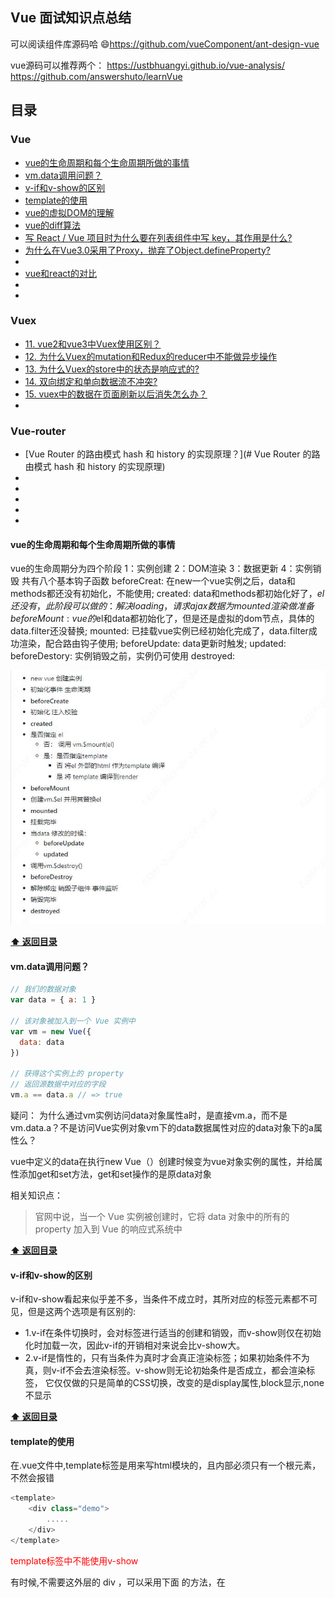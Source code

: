 ## Vue 面试知识点总结
可以阅读组件库源码哈 😄https://github.com/vueComponent/ant-design-vue

vue源码可以推荐两个：
https://ustbhuangyi.github.io/vue-analysis/
https://github.com/answershuto/learnVue

## 目录

### Vue
* [vue的生命周期和每个生命周期所做的事情](#vue的生命周期和每个生命周期所做的事情)
* [vm.data调用问题？](#vm.data调用问题)
* [v-if和v-show的区别](#v-if和v-show的区别)
* [template的使用](#template的使用)
* [vue的虚拟DOM的理解](#vue的虚拟DOM的理解)
* [vue的diff算法](#vue的diff算法)
* [写 React / Vue 项目时为什么要在列表组件中写 key，其作用是什么?](#写-React和Vue-项目时为什么要在列表组件中写-key，其作用是什么?)
* [为什么在Vue3.0采用了Proxy，抛弃了Object.defineProperty?](#为什么在Vue3.0采用了Proxy，抛弃了Object.defineProperty)
*
* [vue和react的对比](#vue和react的对比)
*
*

### Vuex
* [11. vue2和vue3中Vuex使用区别？](#11-vue2和vue3中Vuex使用区别)
* [12. 为什么Vuex的mutation和Redux的reducer中不能做异步操作](#12-为什么Vuex的mutation和Redux的reducer中不能做异步操作)
* [13. 为什么Vuex的store中的状态是响应式的?](#13-为什么Vuex的store中的状态是响应式的)
* [14. 双向绑定和单向数据流不冲突?](#14-双向绑定和单向数据流不冲突)
* [15. vuex中的数据在页面刷新以后消失怎么办？](#15-vuex中的数据在页面刷新以后消失怎么办)
*

### Vue-router
* [Vue Router 的路由模式 hash 和 history 的实现原理？](# Vue Router 的路由模式 hash 和 history 的实现原理)
*
*
*
*
*



#### vue的生命周期和每个生命周期所做的事情
vue的生命周期分为四个阶段
1：实例创建
2：DOM渲染
3：数据更新
4：实例销毁
共有八个基本钩子函数
beforeCreat: 在new一个vue实例之后，data和methods都还没有初始化，不能使用;
created: data和methods都初始化好了，$el还没有，此阶段可以做的：解决loading，请求ajax数据为mounted渲染做准备
beforeMount: vue的$el和data都初始化了，但是还是虚拟的dom节点，具体的data.filter还没替换;
mounted: 已挂载vue实例已经初始化完成了，data.filter成功渲染，配合路由钩子使用;
beforeUpdate: data更新时触发;
updated: 
beforeDestory: 实例销毁之前，实例仍可使用
destroyed:
 
![](Vue_files/1.jpg)

**[:arrow_up: 返回目录](#目录)**

#### vm.data调用问题？
```javascript
// 我们的数据对象
var data = { a: 1 }

// 该对象被加入到一个 Vue 实例中
var vm = new Vue({
  data: data
})

// 获得这个实例上的 property
// 返回源数据中对应的字段
vm.a == data.a // => true
```

疑问：
为什么通过vm实例访问data对象属性a时，是直接vm.a，而不是vm.data.a？不是访问Vue实例对象vm下的data数据属性对应的data对象下的a属性么？

vue中定义的data在执行new Vue（）创建时候变为vue对象实例的属性，并给属性添加get和set方法，get和set操作的是原data对象

相关知识点：
>官网中说，当一个 Vue 实例被创建时，它将 data 对象中的所有的 property 加入到 Vue 的响应式系统中

**[:arrow_up: 返回目录](#目录)**

#### v-if和v-show的区别

v-if和v-show看起来似乎差不多，当条件不成立时，其所对应的标签元素都不可见，但是这两个选项是有区别的:
 - 1.v-if在条件切换时，会对标签进行适当的创建和销毁，而v-show则仅在初始化时加载一次，因此v-if的开销相对来说会比v-show大。
 - 2.v-if是惰性的，只有当条件为真时才会真正渲染标签；如果初始条件不为真，则v-if不会去渲染标签。v-show则无论初始条件是否成立，都会渲染标签，
它仅仅做的只是简单的CSS切换，改变的是display属性,block显示,none不显示

**[:arrow_up: 返回目录](#目录)**

#### template的使用
在.vue文件中,template标签是用来写html模块的，且内部必须只有一个根元素，不然会报错
```javascript
<template>
    <div class="demo">
        .....
    </div>
</template>
```

<font color=red>template标签中不能使用v-show </font>

有时候,不需要这外层的 div ，可以采用下面 的方法，在 <template>标签上使用 v-for来循环
```js
<template>
    <div v-for="item,index in 5" :key="index">测试{{index}}</div>
</template>
```
**[:arrow_up: 返回目录](#目录)**

#### vue的虚拟DOM的理解














**[:arrow_up: 返回目录](#目录)**

#### vue的diff算法

**[:arrow_up: 返回目录](#目录)**

#### 写 React和Vue 项目时为什么要在列表组件中写 key，其作用是什么?
key的特殊属性是在虚拟DOM的算法中，在新旧node对比时辨识VNodes。key的作用是子更新组件时更准确更快的判断两个节点是否相同，相同就复用，不相同就删除旧的创建新的

Vue官方文档：
>这个默认的模式是高效的，但是只适用于不依赖子组件状态或临时 DOM 状态 (例如：表单输入值) 的列表渲染输出。

默认模式就是Vue在使用v-for渲染元素时，默认会采用`就地复用更新`的策略  
```js
var vm = new Vue({
  el: '#app',
  data: {
    dataList: [1, 2, 3, 4, 5]
  }
})
vm.dataList = [3, 4, 5, 6, 7] // 数据进行增删

// 1. 没有key的情况， 节点位置不变，内容也更新了
[
  '<div>3</div>', // id： A
  '<div>4</div>', // id:  B
  '<div>5</div>', // id:  C
  '<div>6</div>', // id:  D
  '<div>7</div>'  // id:  E
]

// 2. 有key的情况， 节点删除了 A, B 节点，新增了 F, G 节点
// <div v-for="i in dataList" :key='i'>{{ i }}</div>
[
  '<div>3</div>', // id： C
  '<div>4</div>', // id:  D
  '<div>5</div>', // id:  E
  '<div>6</div>', // id:  F
  '<div>7</div>'  // id:  G
]
```

>官方建议尽可能在使用 v-for 时提供 key attribute，除非遍历输出的 DOM 内容非常简单，或者是刻意依赖默认行为以获取性能上的提升。

在项目大多数使用情境下，列表组件都是用自己的状态的
**举个例子**：一个新闻列表，可点击列表项来将其标记为"已访问"，可通过tab切换“娱乐新闻”或是“社会新闻”。

不带key属性的情况下，在“娱乐新闻”下选中第二项然后切换到“社会新闻”，"社会新闻"里的第二项也会是被选中的状态，因为这里复用了组件，保留了之前的状态。
要解决这个问题，可以为列表项带上新闻id作为唯一key，那么每次渲染列表时都会完全替换所有组件，使其拥有正确状态。


**[:arrow_up: 返回目录](#目录)**


#### 为什么在Vue3.0采用了Proxy，抛弃了Object.defineProperty
1. Object.defineProperty无法监控到数组下标的变化，导致通过数组下标添加元素，不能实时响应；

>Object.defineProperty无法监控到数组下标的变化，导致直接通过数组的下标给数组设置值，不能实时响应。 
为了解决这个问题，经过vue内部处理后可以使用以下几种方法来监听数组(push, pop, shift, unshift, splice, sort, reverse)

由于只针对了以上七种方法进行了hack处理,所以其他数组的属性也是检测不到的，还是具有一定的局限性。
```
PS：尤大说了vue针对数组数组下标动态响应不是做不到，而是因为性能不做
数组length 尽量不能去改写。

length 在规范中不允许改写，configurable = false
a.length = 100，等于增加了 100 个属性，需要对每个属性进行监听，这样一来，性能上所有问题，使用 push 或者 pop 等重写方法更加简单
```

2. Object.defineProperty只能劫持对象的属性，从而需要对每个对象，每个属性进行遍历，如果，属性值是对象，还需要深度遍历。
3. Proxy不仅可以代理对象，还可以代理数组, 可以劫持整个对象并返回对象。还可以代理动态增加的属性。


参考链接：《[实现双向绑定Proxy比defineproperty优劣如何?](https://juejin.cn/post/6844903601416978439)》

**[:arrow_up: 返回目录](#目录)**


#### vue和react的对比

参考链接：《[关于Vue和React的一些对比及个人思考（上）](https://juejin.cn/post/6844904040564785159#heading-25)》
**[:arrow_up: 返回目录](#目录)**

-----------------------------------------------------------------------------

#### vue2和vue3中Vuex使用区别
两者核心区别就是类型提示，像定义组件需要 defineComponent 同出一辙：
```js
/**   vue3    ***/
import { createStore } from "vuex";

import example from './modules/example'

export default createStore({
  state: {},
  mutations: {},
  actions: {},
  modules: { example }
})

/**   vue2    ***/
import Vue from "vue";
import Vuex from "vuex";

Vue.use(Vuex);

export default new Vuex.Store({
  state: {},
  mutations: {},
  actions: {},
  modules: {}
});

```

**[:arrow_up: 返回目录](#目录)**


#### 为什么Vuex的mutation和Redux的reducer中不能做异步操作
分析一下mutation必须是同步函数的原因，是因为devtool插件需要跟踪记录每一条mutation日志，每一条 mutation 被记录，devtools 都需要捕捉到前一状态和后一状态的快照
如果mutation中使用异步函数操作，当mutation被触发时，回调函数还没有被调用的话，devtools就无法知道回调函数什么时候结束，也就无法无法追踪store中state，这与vuex设计
的初衷不符
**[:arrow_up: 返回目录](#目录)**

#### 为什么Vuex的store中的状态是响应式的

14-双向绑定和单向数据流不冲突

**[:arrow_up: 返回目录](#目录)**

#### 双向绑定和单向数据流不冲突
双向绑定是使用v-model实现，它知识一种语法糖，为了写更少的代码，实质上还是单向数据流
当在严格模式中使用 Vuex 时，在属于 Vuex 的 state 上使用 v-model 会比较棘手：
现有两种解决方法：
 * 给 <input> 中绑定 value，然后侦听 input 或者 change 事件，在事件回调中调用一个方法:
 * 双向绑定的计算属性
**[:arrow_up: 返回目录](#目录)**

#### vuex中的数据在页面刷新以后消失怎么办
1.采用将store中数据存储到本地浏览器sessionStorage中
```js
//在页面加载时读取 sessionStorage 里的状态信息
if (sessionStorage.getItem("store") ) {
 this.$store.replaceState(Object.assign({},this.$store.state,JSON.parse(sessionStorage.getItem("store"))))     
} 
//在页面刷新时将 vuex 里的信息保存到 sessionStorage 里
window.addEventListener("beforeunload",()=>{
  sessionStorage.setItem("store",JSON.stringify(this.$store.state))
}
```
2.解决 vuex 刷新数据初始化问题  vuex-persistedstate  采用 h5 本地缓存的原理  可以自定义为永久缓存和会话级缓存，这两种方式缓存方式可一起使用。 
 看项目需求而定  建议 会话级缓存  因为 h5 本地缓存储存方式没有对 xss 攻击有任何抵御机制，一旦出现 xss 漏洞 信息就会泄露
**[:arrow_up: 返回目录](#目录)**


-----------------------------------------------------------------------------

#### Vue Router 的路由模式 hash 和 history 的实现原理
1. hash 模式的实现原理

早期的前端路由的实现事基于 location.hash 来实现的。其实现原理很简单，location.hash 的值就是 URL 中 # 后面的内容，比如下面这个网站，它的 location.hash 的值就是 #search
**https://www.baidu.com#search**

hash 路由模式的实现主要是基于以下几个特性：

 - URL中 hash 值只是客户端的一种状态，也就是说当向服务器发出请求时，hash部分不会被发送
 - hash 值的改变，都会在浏览器的访问历史中留下记录，因此我们通过浏览器的回退、前进按钮控制 hash 的切换
 - 可以通过 a 标签，并设置 href 属性，当用户点击这个标签后，URL 的 hash 值会发生改变，或者使用 JavaScript 来对 location.hash 进行赋值，改变URL的hash值
 - 我们可以使用 hashchange 事件来监听 hash 值的变化， 从而对页面进行跳转

2. history模式的实现原理

HTML5提供了History API来实现 URL 的变化，其中最主要的API有以下两个：history.pushState() 和 history.replaceState().
这两个API可以在不进行刷新的情况下，操作浏览器的历史记录。唯一不同的是，前者是新增一个历史记录，后者是直接替换当前的历史记录，如下所示：
```
window.history.pushState(null, null, path)
window.history.replaceState(null, null, path)
```

history 路由模式实现主要是基于以下几个特性：

- pushState 和 replaceState 两个API来操作实现 URL 的变化
- 我们可以使用 popstate 事件来监听 URL的变化，从而对页面进行跳转
- history.pushState() 和 history.replaceState() 不会触发 popstate 事件，这是需要我们手动出发页面更新

3. 简单实现 Vue Router

Vue Router 核心是，通过 Vue.use 注册插件，在插件的 install 方法中获取用户配置的 router 对象，当浏览器地址发生变化的时候，
根据 router 对象匹配相应路由，获取组件，并将组件渲染到视图上

**(1) 如何在 install 方法中获取 Vue 实例上的 router 属性**

可以利用 Vue.mixin 混入声明周期函数 beforeCreate，在beforeCreate 函数中可以获取到Vue实例上的属性并赋值到Vue原型链上
```
_Vue.mixin({
	beforeCreate() {
		if (this.$options.router) {
			_Vue.protoType.$router = this.$options.router
		}
	}
})
```

**(2) 如何触发更新**

hash 模式下：

- 通过 history.pushState() 修改浏览器地址，触发更新
- 通过监听 hashchange 事件来监听浏览器前进或者后退，触发更新

history模式下：

- 通过 location.hash 修改 hash 值，触发更新
- 通过监听 popstate 事件来监听浏览器前进或者后退，触发更新
- 渲染 router-view 组件

**[:arrow_up: 返回目录](#目录)**

